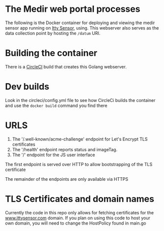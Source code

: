 # The Medir web portal processes

The following is the Docker container for deploying and viewing the
medir sensor app running on [Itty Sensor](https://www.ittysensor.com),
using.  This webserver also serves as the data collection point by
hosting the `/datum` URI.

# Building the container

There is a [CircleCI](http://circleci.com) build that creates this
Golang webserver.

# Dev builds

Look in the circleci/config.yml file to see how CircleCi builds the
container and use the `docker build` command you find there

# URLS

1. The '/.well-known/acme-challenge' endpoint for Let's Encrypt TLS certificates
2. The '/health' endpoint reports status and imageTag.
3. The '/' endpoint for the JS user interface

The first endpoint is served over HTTP to allow bootstrapping of the
TLS certificate

The remainder of the endpoints are only available via HTTPS

# TLS Certificates and domain names

Currently the code in this repo only allows for fetching certificates
for the www.ittysensor.com domain.  If you plan on using this code to
host your own domain, you will need to change the HostPolicy found
in main.go
